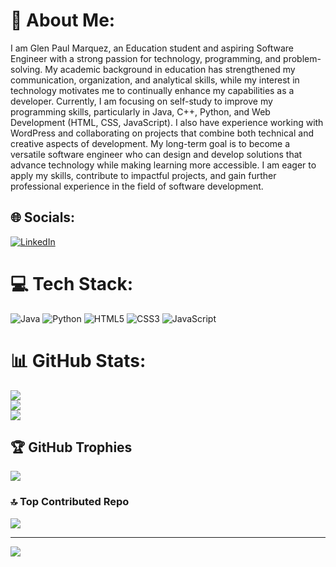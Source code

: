 # 💫 About Me:
I am Glen Paul Marquez, an Education student and aspiring Software Engineer with a strong passion for technology, programming, and problem-solving. My academic background in education has strengthened my communication, organization, and analytical skills, while my interest in technology motivates me to continually enhance my capabilities as a developer.
Currently, I am focusing on self-study to improve my programming skills, particularly in Java, C++, Python, and Web Development (HTML, CSS, JavaScript). I also have experience working with WordPress and collaborating on projects that combine both technical and creative aspects of development.
My long-term goal is to become a versatile software engineer who can design and develop solutions that advance technology while making learning more accessible. I am eager to apply my skills, contribute to impactful projects, and gain further professional experience in the field of software development.


## 🌐 Socials:
[![LinkedIn](https://img.shields.io/badge/LinkedIn-%230077B5.svg?logo=linkedin&logoColor=white)](https://linkedin.com/in/glnplmrqz) 

# 💻 Tech Stack:
![Java](https://img.shields.io/badge/java-%23ED8B00.svg?style=for-the-badge&logo=openjdk&logoColor=white) ![Python](https://img.shields.io/badge/python-3670A0?style=for-the-badge&logo=python&logoColor=ffdd54) ![HTML5](https://img.shields.io/badge/html5-%23E34F26.svg?style=for-the-badge&logo=html5&logoColor=white) ![CSS3](https://img.shields.io/badge/css3-%231572B6.svg?style=for-the-badge&logo=css3&logoColor=white) ![JavaScript](https://img.shields.io/badge/javascript-%23323330.svg?style=for-the-badge&logo=javascript&logoColor=%23F7DF1E)
# 📊 GitHub Stats:
![](https://github-readme-stats.vercel.app/api?username=glnplmrqz&theme=radical&hide_border=false&include_all_commits=true&count_private=true)<br/>
![](https://nirzak-streak-stats.vercel.app/?user=glnplmrqz&theme=radical&hide_border=false)<br/>
![](https://github-readme-stats.vercel.app/api/top-langs/?username=glnplmrqz&theme=radical&hide_border=false&include_all_commits=true&count_private=true&layout=compact)

## 🏆 GitHub Trophies
![](https://github-profile-trophy.vercel.app/?username=glnplmrqz&theme=radical&no-frame=false&no-bg=false&margin-w=4)

### 🔝 Top Contributed Repo
![](https://github-contributor-stats.vercel.app/api?username=glnplmrqz&limit=5&theme=dark&combine_all_yearly_contributions=true)

---
[![](https://visitcount.itsvg.in/api?id=glnplmrqz&icon=0&color=0)](https://visitcount.itsvg.in)

<!-- Proudly created with GPRM ( https://gprm.itsvg.in ) -->
